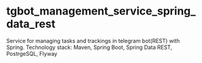 # tgbot_management_service_spring_data_rest
Service for managing tasks and trackings in telegram bot(REST) with Spring. Technology stack: Maven, Spring Boot, Spring Data REST, PostrgeSQL, Flyway
